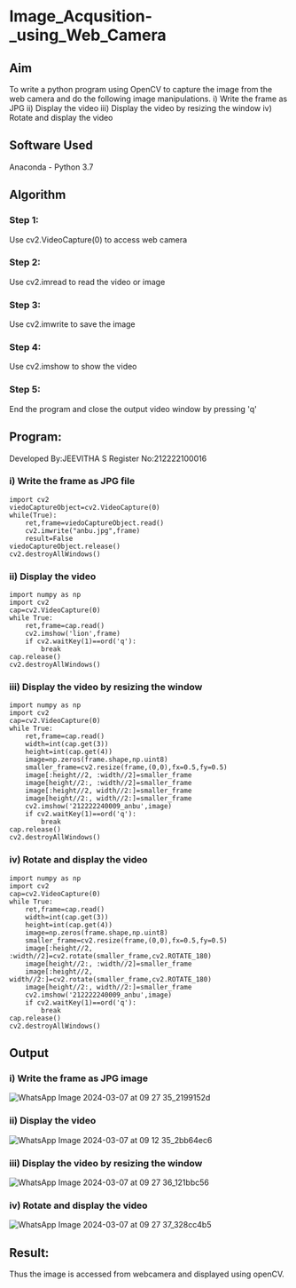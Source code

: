 # Image_Acqusition-_using_Web_Camera
## Aim
To write a python program using OpenCV to capture the image from the web camera and do the following image manipulations. i) Write the frame as JPG ii) Display the video iii) Display the video by resizing the window iv) Rotate and display the video
## Software Used
Anaconda - Python 3.7
## Algorithm
### Step 1:
Use cv2.VideoCapture(0) to access web camera
### Step 2:
Use cv2.imread to read the video or image
### Step 3:
Use cv2.imwrite to save the image
### Step 4:
Use cv2.imshow to show the video
### Step 5:
End the program and close the output video window by pressing 'q'
## Program:
Developed By:JEEVITHA S
Register No:212222100016

### i) Write the frame as JPG file
```
import cv2
viedoCaptureObject=cv2.VideoCapture(0)
while(True):
    ret,frame=viedoCaptureObject.read()
    cv2.imwrite("anbu.jpg",frame)
    result=False
viedoCaptureObject.release()
cv2.destroyAllWindows()
```
### ii) Display the video
```
import numpy as np
import cv2
cap=cv2.VideoCapture(0)
while True:
    ret,frame=cap.read()
    cv2.imshow('lion',frame)
    if cv2.waitKey(1)==ord('q'):
        break
cap.release()
cv2.destroyAllWindows()
```
### iii) Display the video by resizing the window
```
import numpy as np
import cv2
cap=cv2.VideoCapture(0)
while True:
    ret,frame=cap.read()
    width=int(cap.get(3))
    height=int(cap.get(4))
    image=np.zeros(frame.shape,np.uint8)
    smaller_frame=cv2.resize(frame,(0,0),fx=0.5,fy=0.5)
    image[:height//2, :width//2]=smaller_frame
    image[height//2:, :width//2]=smaller_frame
    image[:height//2, width//2:]=smaller_frame
    image[height//2:, width//2:]=smaller_frame
    cv2.imshow('212222240009_anbu',image)
    if cv2.waitKey(1)==ord('q'):
        break
cap.release()
cv2.destroyAllWindows()
````
### iv) Rotate and display the video
```
import numpy as np
import cv2
cap=cv2.VideoCapture(0)
while True:
    ret,frame=cap.read()
    width=int(cap.get(3))
    height=int(cap.get(4))
    image=np.zeros(frame.shape,np.uint8)
    smaller_frame=cv2.resize(frame,(0,0),fx=0.5,fy=0.5)
    image[:height//2, :width//2]=cv2.rotate(smaller_frame,cv2.ROTATE_180)
    image[height//2:, :width//2]=smaller_frame
    image[:height//2, width//2:]=cv2.rotate(smaller_frame,cv2.ROTATE_180)
    image[height//2:, width//2:]=smaller_frame
    cv2.imshow('212222240009_anbu',image)
    if cv2.waitKey(1)==ord('q'):
        break
cap.release()
cv2.destroyAllWindows()
```
## Output
### i) Write the frame as JPG image
![WhatsApp Image 2024-03-07 at 09 27 35_2199152d](https://github.com/swedha333/Image_Acqusition-_using_Web_Camera/assets/123623197/0ae55ef7-2066-4522-925b-ac1f61f81970)
### ii) Display the video
![WhatsApp Image 2024-03-07 at 09 12 35_2bb64ec6](https://github.com/swedha333/Image_Acqusition-_using_Web_Camera/assets/123623197/e4cf40a6-4a09-430c-bd29-a7d4e7bd5a7b)
### iii) Display the video by resizing the window
![WhatsApp Image 2024-03-07 at 09 27 36_121bbc56](https://github.com/swedha333/Image_Acqusition-_using_Web_Camera/assets/123623197/14c3f55a-8816-405b-95bd-3dfb1f80a21b)
### iv) Rotate and display the video
![WhatsApp Image 2024-03-07 at 09 27 37_328cc4b5](https://github.com/swedha333/Image_Acqusition-_using_Web_Camera/assets/123623197/04a36494-7833-44fe-a407-080f6f47a670)
## Result:
Thus the image is accessed from webcamera and displayed using openCV.
